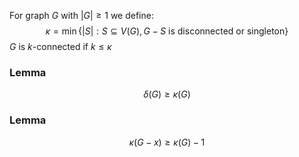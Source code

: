 For graph $G$ with $\lvert G \rvert\geq 1$ we define:
$$
\kappa=\operatorname{min} \{ \lvert S \rvert  : S\subseteq V(G), G-S \text{ is disconnected or singleton} \}
$$
$G$ is $k$-connected if $k\leq \kappa$
### Lemma
$$
\delta(G) \geq \kappa(G)
$$
### Lemma
$$
\kappa(G-x)\geq \kappa(G)-1
$$
